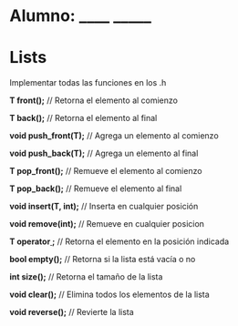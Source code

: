 # Alumno: ____   _____

# Lists
Implementar todas las funciones en los .h

**T front();** // Retorna el elemento al comienzo

**T back();** // Retorna el elemento al final

**void push_front(T);** // Agrega un elemento al comienzo 

**void push_back(T);** // Agrega un elemento al final

**T pop_front();** // Remueve el elemento al comienzo

**T pop_back();** // Remueve el elemento al final

**void insert(T, int);** // Inserta en cualquier posición

**void remove(int);** // Remueve en cualquier posicion

**T operator[ ](int);** // Retorna el elemento en la posición indicada

**bool empty();** // Retorna si la lista está vacía o no

**int size();** // Retorna el tamaño de la lista 

**void clear();** // Elimina todos los elementos de la lista

**void reverse();** // Revierte la lista
